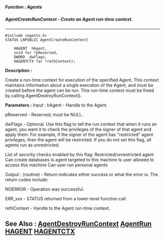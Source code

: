 ##### Function : Agents
##### AgentCreateRunContext - Create an Agent run-time context.
---
```
#include <agents.h>
STATUS LNPUBLIC AgentCreateRunContext(

	HAGENT  hAgent,
	void far *pReserved,
	DWORD  dwFlags,
	HAGENTCTX far *rethContext);
```
**Description :**

Create a run-time context for execution of the specified Agent.  This context 
maintains information about a single execution of the Agent, and must be 
created before the agent can be run.  This run-time context must be freed by 
calling AgentDestroyRunContext().

**Parameters :**
Input :
hAgent  -  Handle to the Agent.

pReserved  -  Reserved;  must be NULL.

dwFlags  -  Optional.  Use this flag to tell the run context that when it runs an agent, you want it to check the privileges of the signer of that agent and apply them.  For example, if the signer of the agent has "restricted" agent privileges, then the agent will be restricted.  If you do not set this flag, all agents run as unrestricted.

List of security checks enabled by this flag:
	Restricted/unrestricted agent
	Can create databases
	Is agent targeted to this machine
	Is user allowed to access this machine
	Can user run personal agents

Output :
(routine)  -  Return indicates either success or what the error is. The return codes include: 

NOERROR - Operation was successful.

ERR_xxx - STATUS returned from a lower-level function call.


rethContext  -  Handle to the Agent run-time context.


**See Also :**
[AgentDestroyRunContext](/domino-c-api-docs/reference/Func/AgentDestroyRunContext)
[AgentRun](/domino-c-api-docs/reference/Func/AgentRun)
[HAGENT](/domino-c-api-docs/reference/Data/HAGENT)
[HAGENTCTX](/domino-c-api-docs/reference/Data/HAGENTCTX)
---
